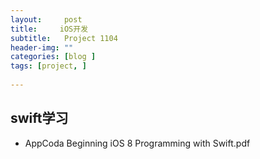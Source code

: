 ```yaml
---
layout:     post
title:     iOS开发
subtitle:   Project 1104
header-img: ""
categories: [blog ]
tags: [project, ]
 
---
```


## swift学习
- AppCoda Beginning iOS 8 Programming with Swift.pdf

